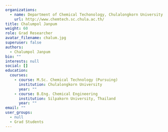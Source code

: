 ```yaml
---
organizations:
  - name: Department of Chemical Techonology, Chulalongkorn University
    url: http://www.chemtech.sc.chula.ac.th/
title: Chalumpol Janpum
weight: 60
role: Grad Researcher
avatar_filename: chalum.jpg
superuser: false
authors:
  - Chalumpol Janpum
bio: ""
interests: null
social: []
education:
  courses:
    - course: M.Sc. Chemical Technology (Pursuing)
      institution: Chulalongkorn University
      year: ""
    - course: B.Eng. Chemical Engineering
      institution: Silpakorn University, Thailand
      year: ""
email: ""
user_groups:
  - null
  - Grad Students
---
```

